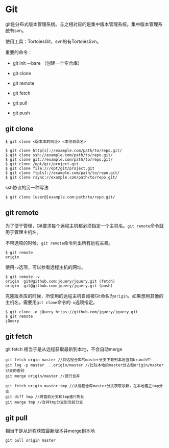 # Git

git是分布式版本管理系统。与之相对应的是集中版本管理系统。集中版本管理系统有svn。

使用工具：TortoiesGit，svn的有TortoiesSvn。

重要的命令：

* git init --bare （创建一个空仓库）

* git clone

* git remote

* git fetch

* git pull

* git push

## git clone

```
$ git clone <版本库的网址> <本地目录名>
```

```
$ git clone http[s]://example.com/path/to/repo.git/
$ git clone ssh://example.com/path/to/repo.git/
$ git clone git://example.com/path/to/repo.git/
$ git clone /opt/git/project.git 
$ git clone file:///opt/git/project.git
$ git clone ftp[s]://example.com/path/to/repo.git/
$ git clone rsync://example.com/path/to/repo.git/
```

ssh协议的另一种写法

```
$ git clone [user@]example.com:path/to/repo.git/
```

## git remote

为了便于管理，Git要求每个远程主机都必须指定一个主机名。`git remote`命令就用于管理主机名。

不带选项的时候，`git remote`命令列出所有远程主机。

```
$ git remote
origin
```

使用`-v`选项，可以参看远程主机的网址。

```
$ git remote -v
origin  git@github.com:jquery/jquery.git (fetch)
origin  git@github.com:jquery/jquery.git (push)
```

克隆版本库的时候，所使用的远程主机自动被Git命名为`origin`。如果想用其他的主机名，需要用`git clone`命令的`-o`选项指定。

```
$ git clone -o jQuery https://github.com/jquery/jquery.git
$ git remote
jQuery
```

## git fetch

git fetch 相当于是从远程获取最新到本地，不会自动merge

```
git fetch orgin master //将远程仓库的master分支下载到本地当前branch中
git log -p master  ..origin/master //比较本地的master分支和origin/master分支的差别
git merge origin/master //进行合并

git fetch origin master:tmp //从远程仓库master分支获取最新，在本地建立tmp分支
git diff tmp //將當前分支和tmp進行對比
git merge tmp //合并tmp分支到当前分支
```

## git pull

相当于是从远程获取最新版本并merge到本地

```
git pull origin master
```



